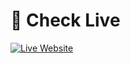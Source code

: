 # 🚀 Check Live  

[![Live Website](https://img.shields.io/badge/🌐%20Live%20Website-Click%20Here-00A86B?style=for-the-badge)](https://adityakumar.store/)
